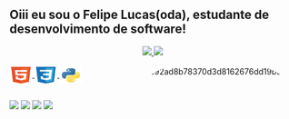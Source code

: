 ## Oiii eu sou o Felipe Lucas(oda), estudante de desenvolvimento de software!
<div align="center">
  <a href="https://github.com/odaaaaaa">
  <img height="150em" src="https://github-readme-stats.vercel.app/api?username=odaaaaaa&show_icons=true&theme=dark&include_all_commits=true&count_private=true"/>
  <img height="150em" src="https://github-readme-stats.vercel.app/api/top-langs/?username=odaaaaaa&layout=compact&langs_count=7&theme=dark"/>
</div>
<div style="display: inline_block"><br>
  <img align="center" alt="Rafa-HTML" height="30" width="40" src="https://raw.githubusercontent.com/devicons/devicon/master/icons/html5/html5-original.svg">
  <img align="center" alt="Rafa-CSS" height="30" width="40" src="https://raw.githubusercontent.com/devicons/devicon/master/icons/css3/css3-original.svg">
  <img align="center" alt="Rafa-Python" height="30" width="40" src="https://raw.githubusercontent.com/devicons/devicon/master/icons/python/python-original.svg">
  <img align="right" alt="8c92ad8b78370d3d8162676dd19b32e6" height="140" style="border-radius:100px;" src="https://i.pinimg.com/originals/8c/92/ad/8c92ad8b78370d3d8162676dd19b32e6.gif">
</div>
 
##
 
<div>
  <a href="https://www.youtube.com/channel/UCLRqmQFWpl6h5teqUYh3r_Q" target="_blank"><img src="https://img.shields.io/badge/YouTube-FF0000?style=for-the-badge&logo=youtube&logoColor=white" target="_blank"></a>
  <a href="https://www.instagram.com/fe.buosi/" target="_blank"><img src="https://img.shields.io/badge/-Instagram-%23E4405F?style=for-the-badge&logo=instagram&logoColor=white" target="_blank"></a>
  <a href = "mailto:fefelbf@gmail.com"><img src="https://img.shields.io/badge/-Gmail-%23333?style=for-the-badge&logo=gmail&logoColor=white" target="_blank"></a>
  <a href="https://steamcommunity.com/profiles/76561199198424523" target="_blank"><img src="https://img.shields.io/badge/Steam-000000?style=for-the-badge&logo=steam&logoColor=white" target="_blank"></a> 
 </div>

